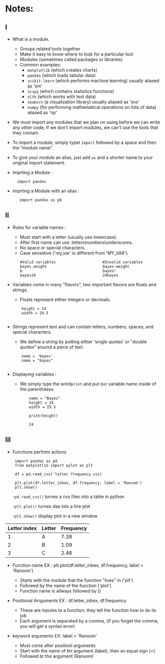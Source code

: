 # Notes:
## I
 - What is a module.
   - Groups related tools together
   - Make it easy to know where to look for a particular tool
   - Modules (sometimes called packages or libraries) 
   - Common examples:
     - `matplotlib` (which creates charts)  
     - `pandas` (which loads tabular data)
     - `scikit-learn` (which performs machine learning) usually aliased as 'sm'
     - `scipy` (which contains statistics functions) 
     - `nltk` (which works with text data)
     - `seaborn` (a visualization library) usually aliased as 'sns'
     - `numpy` (for performing mathematical operations on lists of data) aliased as 'np'
     
     
    
 - We must import any modules that we plan on using before we can write any other code, If we don't import modules, we can't use the tools that they contain.
 - To import a module, simply typet `import` followed by a space and then the "module name".
 - To give your module an alias, just add `as` and a shorter name to your original import statement.
  - Imprting a Module :
    ```
      import pandas
    ```
  - Imprting a Module with an alias :
    ```
       import pandas as pb
     ```
## II

- Rules for variable names :

  - Must start with a letter (usually use lowercase). 
  - After first name can use :letters\numbers\underscores.
  - No space or special characters.
  - Case sensetive ('my_var' is different from 'MY_VAR').
    ```
    #Valid variables                     #Invalid variables
    bayes_weight                         bayes-weight  
    b                                    bayes!
    bayes24                              24bayes
    ```
    
    
- Variables come in many "flavors", two important flavors are floats and strings. 
  - Floats represent either integers or decimals.
  
  ```
      height = 24
      width = 24.5
      
  ```
      
 - Strings represent text and can contain letters, numbers, spaces, and special characters.
    - We define a string by putting either 'single quotes' or "double quotes" around a piece of text.
    
    ``` 
        name = 'bayes'
        name = "bayes"
        
    ```
- Displaying variables :
  - We simply type the word`print` and put our variable name inside of the parentheses.
  
    ```
        name = "Bayes"
        height = 24
        width = 25.5
      
        print(height)
    ```
    
    ```
        24
    ```
## III

- Functions perfotm actions

  ```
   import pandas as pd
   from matplotlib import pylot as plt

   df = pd.read_cvs('letter frequency.cvs)

   plt.plot(df.letter_inbex, df.frequency, label = 'Ransom')
   plt.show()

  ```
  -`pd.read_cvs()` turnes a cvs files into a table in python
  
  -`plt.plot()` turnes daa into a line plot
  
  -`plt.show()` display plot in a new window
  
  
 | Letter index|   Letter   |   Frequency |
 |------------ |------      |--------     |
 |1            |A           |7.38         |
 |2            |B           |1.09         |
 |3            |C           |2.46         |
 
 - Function name EX : plt.plot(df.letter_inbex, df.frequency, label = 'Ransom')
   - Starts with the module that the function "lives" in ('plt')
   - Followed by the name of the function ('plot')
   - Function name is allways followed by ()
   
- Positional Arrguments EX : df.letter_inbex, df.frequency

  - These are inputes to a function; they tell the function how to do its job
  - Each argument is separated by a comma, (if you forget the comma, you will get a syntax error)
  
- keyword arguments EX: label = 'Ransom'
  - Must come after positionl arguments 
  - Start with the name of thr argument (label), then an equal sign (=)
  - Followed br the argument (Ransom)
 
 
